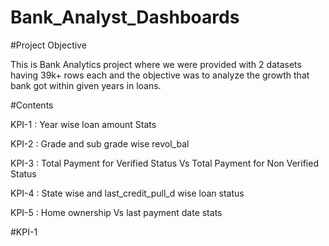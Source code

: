 # Bank_Analyst_Dashboards


#Project Objective

This is Bank Analytics project where we were provided with 2 datasets having 39k+ rows each and the objective was to analyze the growth that bank got within given years in loans.


#Contents

KPI-1 : Year wise loan amount Stats

KPI-2 : Grade and sub grade wise revol_bal

KPI-3 : Total Payment for Verified Status Vs Total Payment for Non Verified Status

KPI-4 : State wise and last_credit_pull_d wise loan status

KPI-5 : Home ownership Vs last payment date stats


#KPI-1
